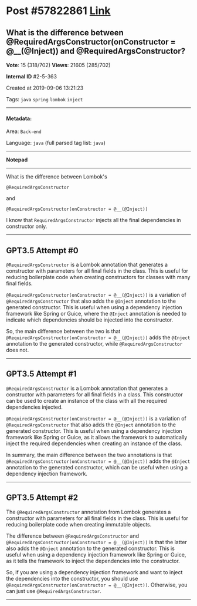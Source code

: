 
# Post \#57822861 [Link](https://stackoverflow.com/questions/57822861/)

## What is the difference between @RequiredArgsConstructor(onConstructor = @__(@Inject)) and @RequiredArgsConstructor?

**Vote**: 15 (318/702) **Views**: 21605 (285/702) 

**Internal ID** \#2-5-363

Created at 2019-09-06 13:21:23

Tags: `java` `spring` `lombok` `inject`

----------

#### Metadata:

Area: `Back-end`

Language: `java` (full parsed tag list: `java`)

----------

**Notepad**


----------

What is the difference between Lombok's 

```
@RequiredArgsConstructor
```


and 

```
@RequiredArgsConstructor(onConstructor = @__(@Inject))
```


I know that `RequiredArgsConstructor` injects all the final dependencies in constructor only.


----------
        
## GPT3.5 Attempt \#0

`@RequiredArgsConstructor` is a Lombok annotation that generates a constructor with parameters for all final fields in the class. This is useful for reducing boilerplate code when creating constructors for classes with many final fields.

`@RequiredArgsConstructor(onConstructor = @__(@Inject))` is a variation of `@RequiredArgsConstructor` that also adds the `@Inject` annotation to the generated constructor. This is useful when using a dependency injection framework like Spring or Guice, where the `@Inject` annotation is needed to indicate which dependencies should be injected into the constructor.

So, the main difference between the two is that `@RequiredArgsConstructor(onConstructor = @__(@Inject))` adds the `@Inject` annotation to the generated constructor, while `@RequiredArgsConstructor` does not.

--------

## GPT3.5 Attempt \#1

`@RequiredArgsConstructor` is a Lombok annotation that generates a constructor with parameters for all final fields in a class. This constructor can be used to create an instance of the class with all the required dependencies injected.

`@RequiredArgsConstructor(onConstructor = @__(@Inject))` is a variation of `@RequiredArgsConstructor` that also adds the `@Inject` annotation to the generated constructor. This is useful when using a dependency injection framework like Spring or Guice, as it allows the framework to automatically inject the required dependencies when creating an instance of the class.

In summary, the main difference between the two annotations is that `@RequiredArgsConstructor(onConstructor = @__(@Inject))` adds the `@Inject` annotation to the generated constructor, which can be useful when using a dependency injection framework.

--------

## GPT3.5 Attempt \#2

The `@RequiredArgsConstructor` annotation from Lombok generates a constructor with parameters for all final fields in the class. This is useful for reducing boilerplate code when creating immutable objects.

The difference between `@RequiredArgsConstructor` and `@RequiredArgsConstructor(onConstructor = @__(@Inject))` is that the latter also adds the `@Inject` annotation to the generated constructor. This is useful when using a dependency injection framework like Spring or Guice, as it tells the framework to inject the dependencies into the constructor.

So, if you are using a dependency injection framework and want to inject the dependencies into the constructor, you should use `@RequiredArgsConstructor(onConstructor = @__(@Inject))`. Otherwise, you can just use `@RequiredArgsConstructor`.

--------
